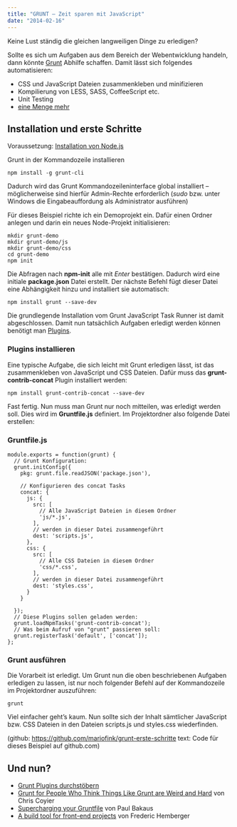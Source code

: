 ```yaml
---
title: "GRUNT – Zeit sparen mit JavaScript"
date: "2014-02-16"
---
```


Keine Lust ständig die gleichen langweiligen Dinge zu erledigen?

Sollte es sich um Aufgaben aus dem Bereich der Webentwicklung handeln, dann könnte [Grunt](http://gruntjs.com/) Abhilfe schaffen. Damit lässt sich folgendes automatisieren:

- CSS und JavaScript Dateien zusammenkleben und minifizieren
- Kompilierung von LESS, SASS, CoffeeScript etc.
- Unit Testing
- [eine Menge mehr](http://gruntjs.com/plugins)

## Installation und erste Schritte

Voraussetzung: [Installation von Node.js](http://nodejs.org)

Grunt in der Kommandozeile installieren

    npm install -g grunt-cli

Dadurch wird das Grunt Kommandozeileninterface global installiert – möglicherweise sind hierfür Admin-Rechte erforderlich (_sudo_ bzw. unter Windows die Eingabeauffordung als Administrator ausführen)

Für dieses Beispiel richte ich ein Demoprojekt ein. Dafür einen Ordner anlegen und darin ein neues Node-Projekt initialisieren:

    mkdir grunt-demo
    mkdir grunt-demo/js
    mkdir grunt-demo/css
    cd grunt-demo
    npm init

Die Abfragen nach **npm-init** alle mit _Enter_ bestätigen. Dadurch wird eine initiale **package.json** Datei erstellt. Der nächste Befehl fügt dieser Datei eine Abhängigkeit hinzu und installiert sie automatisch:

    npm install grunt --save-dev

Die grundlegende Installation vom Grunt JavaScript Task Runner ist damit abgeschlossen. Damit nun tatsächlich Aufgaben erledigt werden können benötigt man [Plugins](http://gruntjs.com/plugins).

### Plugins installieren

Eine typische Aufgabe, die sich leicht mit Grunt erledigen lässt, ist das zusammenkleben von JavaScript und CSS Dateien. Dafür muss das **grunt-contrib-concat** Plugin installiert werden:

    npm install grunt-contrib-concat --save-dev

Fast fertig. Nun muss man Grunt nur noch mitteilen, was erledigt werden soll. Dies wird im **Gruntfile.js** definiert. Im Projektordner also folgende Datei erstellen:

### Gruntfile.js

<pre class="wide"><code>module.exports = function(grunt) {
  // Grunt Konfiguration:
  grunt.initConfig({
    pkg: grunt.file.readJSON('package.json'),

    // Konfigurieren des concat Tasks
    concat: {
      js: {
        src: [
          // Alle JavaScript Dateien in diesem Ordner
          'js/*.js',
        ],
        // werden in dieser Datei zusammengeführt
        dest: 'scripts.js',
      },
      css: {
        src: [
          // Alle CSS Dateien in diesem Ordner
          'css/*.css',
        ],
        // werden in dieser Datei zusammengeführt
        dest: 'styles.css',
      }
    }

  });
  // Diese Plugins sollen geladen werden:
  grunt.loadNpmTasks('grunt-contrib-concat');
  // Was beim Aufruf von "grunt" passieren soll:
  grunt.registerTask('default', ['concat']);
};
</code></pre>

### Grunt ausführen

Die Vorarbeit ist erledigt.
Um Grunt nun die oben beschriebenen Aufgaben erledigen zu lassen, ist nur noch folgender Befehl auf der Kommandozeile im Projektordner auszuführen:

    grunt

Viel einfacher geht’s kaum.
Nun sollte sich der Inhalt sämtlicher JavaScript bzw. CSS Dateien in den Dateien scripts.js und styles.css wiederfinden.

(github: https://github.com/mariofink/grunt-erste-schritte text: Code für dieses Beispiel auf github.com)

## Und nun?

- [Grunt Plugins durchstöbern](http://gruntjs.com/plugins)
- [Grunt for People Who Think Things Like Grunt are Weird and Hard](http://24ways.org/2013/grunt-is-not-weird-and-hard/) von Chris Coyier
- [Supercharging your Gruntfile](http://www.html5rocks.com/en/tutorials/tooling/supercharging-your-gruntfile/) von Paul Bakaus
- [A build tool for front-end projects](http://frederic-hemberger.de/artikel/grunt-buildtool-for-frontend-projects/) von Frederic Hemberger
